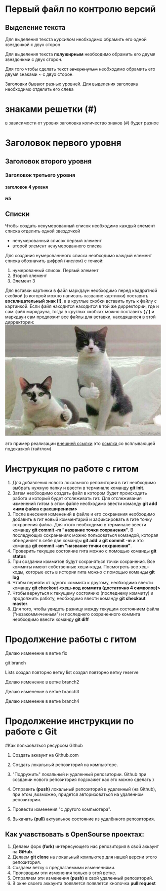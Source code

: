 # Первый файл по контролю версий

## Выделение текста

Для выделения текста *курсивом* необходимо обрамить его одной звездочкой с двух сторон

Для выделения текста **полужирным** необходимо обрамить его двумя звездочкми с двух сторон.

Для того чтобы сделать текст ~~зачеркнутым~~ необходимо обрамить его двумя знаками ~ с двух сторон.

Заголовки бывают разных уровней. Для выделения заголовка необходимо отделить его слева 
# знаками  решетки (#)
в зависимости от уровня заголовка количество знаков (#) будет разное 

# Заголовок первого уровня
## Заголовок второго уровня
### Заголовок третьего уровня
#### заголовок 4 уровня
##### H5


## Списки
Чтобы создать ненумерованный список необходимо  каждый элемент списка отделить одной звездочкой
* ненумерованный список первый элемент
* второй элемент ненумерованного списка

Для создания нумерованнного списка необходимо каждый елемент списка обозначить цифрой (числом) с точкой:

1. нумерованный список. Первый элемент
2. Второй элемент
3. Элемент 3

Для вставки картинки в файл маркдаун необходимо перед квадратной скобкой (в которой можно написать название картинки) поставить **восклицательный знак (!)**, а в круглые скобки вставить путь к файлу с картинкой. Если файл находится находится в той же дирректории, где и сам файл маркдауна, тогда в круглых скобках можно поставить **( / )** и маркдаун сам предложит все файлы для вставки, находящиеся в этой дирректории: 
![котики](/%D0%BF%D0%B0%D0%BB%D1%8C%D1%86%D1%8B%20%D0%B2%D0%B2%D0%B5%D1%80%D1%85.jpg)


это пример реализации [внешней ссылки](http://yandex.ru)
это [ ссылка ](http://yandex.ru "яндекс") со всплывающей подсказкой (тайтлом)


# Инструкция по работе с гитом
1. Для добавления нового локального репозитория в гит необходимо выбрать нужную папку и ввести в терминале команду **git init**.
2. Затем необходимо создать файл в котором будет происходить работа и который будет отслеживать гит. Для отслеживания изменений гитом в этом файле необходимо ввести команду **git add <имя файла с расширением>**
3. После внесения изменений в файле и его сохранения необходимо добавить в гит новый комментарий и зафиксировать в гите точку сохранения файла. Для этого необходимо в терминале ввести команду **git commit -m "название точки сохранения"**. В последующих сохранениях можно пользоваться командой, которая объединяет в себе две команды **git add** и **git commit -m** и это команда **git commit -am "название точки сохранения"**.
4. Проверить текущее состояние гита можно с помощью команды **git status**
5. При создании коммитов будут сохраняться точки сохранения. Все коммиты имеют собственные хеши-коды. Посмотреть все хеш-коды, которые есть в истории гита можно с помощью команды **git log**
6. Чтобы перейти от одного коммита к другому, необходимо ввести команду **git checkout <хеш-код коммита (достаточно 4 символов)>**
7. Чтобы вернуться к текущему состоянию (последнему коммиту) и продолжить работу, необходимо ввести команду **git checkout master**.
8. Для того, чтобы увидеть разницу между текущим состоянием файла ("незакоммиченным") и последнего сохраненного коммита необходимо ввести команду **git diff**

# Продолжение работы с гитом


Делаю изменение в ветке fix


git branch

Lists
создал повторно ветку list
создал повторно ветку reserve

Делаю изменение в ветке branch2

Делаю изменение в ветке branch3

Делаю изменение в ветке branch4

# Продолжение инструкции по работе с Git
#Как пользоваться ресурсом Github
1. Создать аккаунт на Github.com

2. Создать локальный репозиторий на компьютере.
3. "Подружить" локальный и удаленный репозитории. Github при создании нового репозитория подскажет как это можно сделать )
4. Отправить **(push)** локальный репозиторий в удаленный (на Github), при этом ,возможно, придется авторизоваться на удаленном репозитории.
5. Провести изменения "с другого компьютера".
6. Выкачать **(pull)** актуальное  состояние из удалённого репозитория.

## Как учавствовать в OpenSourse проектах:
 1. Делаем форк **(fork)** интересующего нас репозитория в свой аккаунт на **GiHub**.
 2. Делаем **git clone** на локальный компьютер для нашей версии этого репозитория.
 3. Создаем ветку с предлагаемыми изменениями.
 4. Производим эти изменения только в этой ветке.
 5. Отпраляем эти изменения **(push)** в свой удаленный репозиторий.
 6. В окне своего аккаунта появлется появлется кнопочка **pull request**